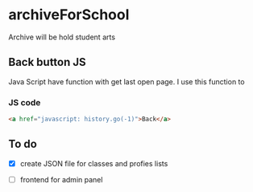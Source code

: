 # archiveForSchool
Archive will be hold student arts

## Back button JS

Java Script have function with get last open page. I use this function to 
### JS code
```HTML
<a href="javascript: history.go(-1)">Back</a>
```


## To do
- [x] create JSON file for classes and profies lists
- [ ] frontend for admin panel


